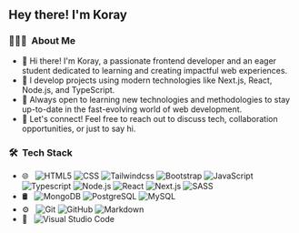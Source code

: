 <h2> Hey there! I'm Koray</h2>

<h3> 👨🏻‍💻 &nbsp;About Me </h3>

- 👋 Hi there! I'm Koray, a passionate frontend developer and an eager student dedicated to learning and creating impactful web experiences.
- 🔭 I develop projects using modern technologies like Next.js, React, Node.js, and TypeScript.
- 🌱 Always open to learning new technologies and methodologies to stay up-to-date in the fast-evolving world of web development.
- 💬 Let's connect! Feel free to reach out to discuss tech, collaboration opportunities, or just to say hi.

<h3> 🛠 &nbsp;Tech Stack</h3>

- 🌐 &nbsp;
  ![HTML5](https://img.shields.io/badge/-HTML5-333333?style=flat&logo=HTML5)
  ![CSS](https://img.shields.io/badge/-CSS-333333?style=flat&logo=CSS3&logoColor=1572B6)
  ![Tailwindcss](https://img.shields.io/badge/tailwindcss-333333?style=flat&logo=tailwindcss)
  ![Bootstrap](https://img.shields.io/badge/-Bootstrap-333333?style=flat&logo=bootstrap&logoColor=563D7C)
  ![JavaScript](https://img.shields.io/badge/-JavaScript-333333?style=flat&logo=javascript)
  ![Typescript](https://shields.io/badge/TypeScript-333333?style=flat&logo=TypeScript)
  ![Node.js](https://img.shields.io/badge/-Node.js-333333?style=flat&logo=node.js)
  ![React](https://img.shields.io/badge/-React-333333?style=flat&logo=react)
  ![Next.js](https://img.shields.io/badge/next.js-333333?style=flat&logo=nextdotjs&logoColor=white)
  ![SASS](https://img.shields.io/badge/Sass-CC6699?style=flat-square&logo=Sass&logoColor=white)
- 🛢 &nbsp;
  ![MongoDB](https://img.shields.io/badge/-MongoDB-333333?style=flat&logo=mongodb)
  ![PostgreSQL](https://img.shields.io/badge/postgresql-333333?style=flat&logo=postgresql&logoColor=white)
  ![MySQL](https://img.shields.io/badge/-MySQL-333333?style=flat&logo=mysql)
- ⚙️ &nbsp;
  ![Git](https://img.shields.io/badge/-Git-333333?style=flat&logo=git)
  ![GitHub](https://img.shields.io/badge/-GitHub-333333?style=flat&logo=github)
  ![Markdown](https://img.shields.io/badge/-Markdown-333333?style=flat&logo=markdown)
- 🔧 &nbsp;
  ![Visual Studio Code](https://img.shields.io/badge/-Visual%20Studio%20Code-333333?style=flat&logo=visual-studio-code&logoColor=007ACC)

<br/>
